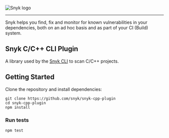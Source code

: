 ![Snyk logo](https://snyk.io/style/asset/logo/snyk-print.svg)

***

Snyk helps you find, fix and monitor for known vulnerabilities in your dependencies, both on an ad hoc basis and as part of your CI (Build) system.

## Snyk C/C++ CLI Plugin

A library used by the [Snyk CLI](https://github.com/snyk/snyk) to scan C/C++ projects.

## Getting Started

Clone the repository and install dependencies:

```
git clone https://github.com/snyk/snyk-cpp-plugin
cd snyk-cpp-plugin
npm install
```

### Run tests

```
npm test
```

